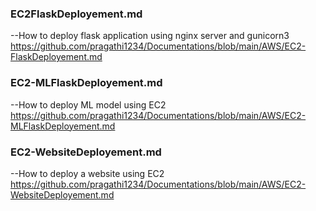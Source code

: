 ### EC2FlaskDeployement.md

--How to deploy flask application using nginx server and gunicorn3 
https://github.com/pragathi1234/Documentations/blob/main/AWS/EC2-FlaskDeployement.md

### EC2-MLFlaskDeployement.md

--How to deploy ML model using EC2 
https://github.com/pragathi1234/Documentations/blob/main/AWS/EC2-MLFlaskDeployement.md


### EC2-WebsiteDeployement.md
--How to deploy a website using EC2 
https://github.com/pragathi1234/Documentations/blob/main/AWS/EC2-WebsiteDeployement.md
